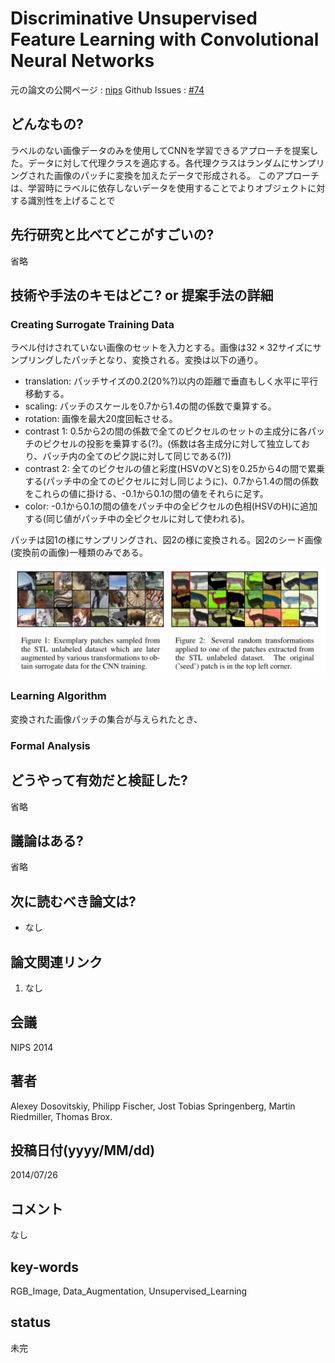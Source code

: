 # Discriminative Unsupervised Feature Learning with Convolutional Neural Networks

元の論文の公開ページ : [nips](https://papers.nips.cc/paper/5548-discriminative-unsupervised-feature-learning-with-convolutional-neural-networks.pdf)
Github Issues : [#74](https://github.com/Obarads/obarads.github.io/issues/74)

## どんなもの?
ラベルのない画像データのみを使用してCNNを学習できるアプローチを提案した。データに対して代理クラスを適応する。各代理クラスはランダムにサンプリングされた画像のパッチに変換を加えたデータで形成される。
このアプローチは、学習時にラベルに依存しないデータを使用することでよりオブジェクトに対する識別性を上げることで

## 先行研究と比べてどこがすごいの?
省略

## 技術や手法のキモはどこ? or 提案手法の詳細
### Creating Surrogate Training Data
ラベル付けされていない画像のセットを入力とする。画像は$32\times 32$サイズにサンプリングしたパッチとなり、変換される。変換は以下の通り。

- translation: パッチサイズの0.2(20%?)以内の距離で垂直もしく水平に平行移動する。
- scaling: パッチのスケールを0.7から1.4の間の係数で乗算する。
- rotation: 画像を最大20度回転させる。
- contrast 1: 0.5から2の間の係数で全てのピクセルのセットの主成分に各パッチのピクセルの投影を乗算する(?)。(係数は各主成分に対して独立しており、パッチ内の全てのピク説に対して同じである(?))
- contrast 2: 全てのピクセルの値と彩度(HSVのVとS)を0.25から4の間で累乗する(パッチ中の全てのピクセルに対し同じように)、0.7から1.4の間の係数をこれらの値に掛ける、-0.1から0.1の間の値をそれらに足す。
- color: -0.1から0.1の間の値をパッチ中の全ピクセルの色相(HSVのH)に追加する(同じ値がパッチ中の全ピクセルに対して使われる)。

パッチは図1の様にサンプリングされ、図2の様に変換される。図2のシード画像(変換前の画像)一種類のみである。

![fig1_2](img/DUFLwCNN/fig1_2.png)

### Learning Algorithm
変換された画像パッチの集合が与えられたとき、

### Formal Analysis

## どうやって有効だと検証した?
省略

## 議論はある?
省略

## 次に読むべき論文は?
- なし

## 論文関連リンク
1. なし

## 会議
NIPS 2014

## 著者
Alexey Dosovitskiy, Philipp Fischer, Jost Tobias Springenberg, Martin Riedmiller, Thomas Brox.

## 投稿日付(yyyy/MM/dd)
2014/07/26

## コメント
なし

## key-words
RGB_Image, Data_Augmentation, Unsupervised_Learning

## status
未完